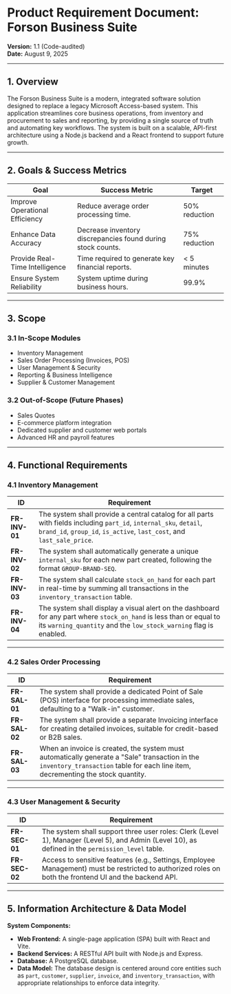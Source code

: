 # Product Requirement Document: Forson Business Suite
**Version:** 1.1 (Code-audited)  
**Date:** August 9, 2025  

---

## 1. Overview
The Forson Business Suite is a modern, integrated software solution designed to replace a legacy Microsoft Access-based system. This application streamlines core business operations, from inventory and procurement to sales and reporting, by providing a single source of truth and automating key workflows. The system is built on a scalable, API-first architecture using a Node.js backend and a React frontend to support future growth.

---

## 2. Goals & Success Metrics

| Goal                       | Success Metric                                        | Target          |
|----------------------------|-------------------------------------------------------|-----------------|
| Improve Operational Efficiency | Reduce average order processing time.                  | 50% reduction   |
| Enhance Data Accuracy      | Decrease inventory discrepancies found during stock counts. | 75% reduction   |
| Provide Real-Time Intelligence | Time required to generate key financial reports.         | < 5 minutes     |
| Ensure System Reliability  | System uptime during business hours.                  | 99.9%           |

---

## 3. Scope

### 3.1 In-Scope Modules
- Inventory Management  
- Sales Order Processing (Invoices, POS)  
- User Management & Security  
- Reporting & Business Intelligence  
- Supplier & Customer Management  

### 3.2 Out-of-Scope (Future Phases)
- Sales Quotes  
- E-commerce platform integration  
- Dedicated supplier and customer web portals  
- Advanced HR and payroll features  

---

## 4. Functional Requirements

### 4.1 Inventory Management

| ID          | Requirement |
|-------------|-------------|
| **FR-INV-01** | The system shall provide a central catalog for all parts with fields including `part_id`, `internal_sku`, `detail`, `brand_id`, `group_id`, `is_active`, `last_cost`, and `last_sale_price`. |
| **FR-INV-02** | The system shall automatically generate a unique `internal_sku` for each new part created, following the format `GROUP-BRAND-SEQ`. |
| **FR-INV-03** | The system shall calculate `stock_on_hand` for each part in real-time by summing all transactions in the `inventory_transaction` table. |
| **FR-INV-04** | The system shall display a visual alert on the dashboard for any part where `stock_on_hand` is less than or equal to its `warning_quantity` and the `low_stock_warning` flag is enabled. |

---

### 4.2 Sales Order Processing

| ID          | Requirement |
|-------------|-------------|
| **FR-SAL-01** | The system shall provide a dedicated Point of Sale (POS) interface for processing immediate sales, defaulting to a "Walk-in" customer. |
| **FR-SAL-02** | The system shall provide a separate Invoicing interface for creating detailed invoices, suitable for credit-based or B2B sales. |
| **FR-SAL-03** | When an invoice is created, the system must automatically generate a "Sale" transaction in the `inventory_transaction` table for each line item, decrementing the stock quantity. |

---

### 4.3 User Management & Security

| ID          | Requirement |
|-------------|-------------|
| **FR-SEC-01** | The system shall support three user roles: Clerk (Level 1), Manager (Level 5), and Admin (Level 10), as defined in the `permission_level` table. |
| **FR-SEC-02** | Access to sensitive features (e.g., Settings, Employee Management) must be restricted to authorized roles on both the frontend UI and the backend API. |

---

## 5. Information Architecture & Data Model

**System Components:**
- **Web Frontend:** A single-page application (SPA) built with React and Vite.  
- **Backend Services:** A RESTful API built with Node.js and Express.  
- **Database:** A PostgreSQL database.  
- **Data Model:** The database design is centered around core entities such as `part`, `customer`, `supplier`, `invoice`, and `inventory_transaction`, with appropriate relationships to enforce data integrity.
